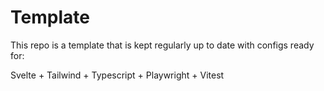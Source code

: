 # Template

This repo is a template that is kept regularly up to date with configs ready for:

Svelte + Tailwind + Typescript + Playwright + Vitest
